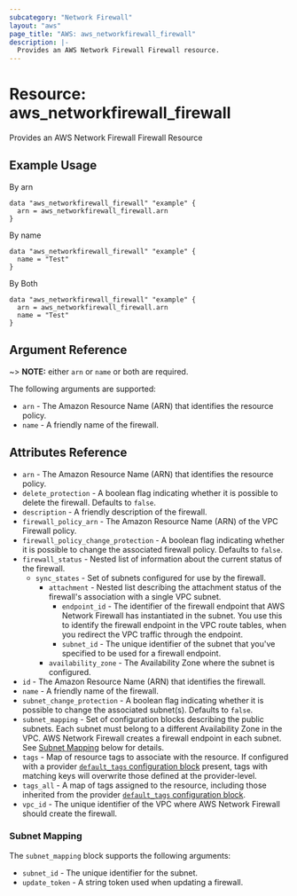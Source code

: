 ```yaml
---
subcategory: "Network Firewall"
layout: "aws"
page_title: "AWS: aws_networkfirewall_firewall"
description: |-
  Provides an AWS Network Firewall Firewall resource.
---
```


# Resource: aws_networkfirewall_firewall

Provides an AWS Network Firewall Firewall Resource

## Example Usage

By arn

```hcl
data "aws_networkfirewall_firewall" "example" {
  arn = aws_networkfirewall_firewall.arn
}
```
By name

```hcl
data "aws_networkfirewall_firewall" "example" {
  name = "Test"
}
```

By Both

```hcl
data "aws_networkfirewall_firewall" "example" {
  arn = aws_networkfirewall_firewall.arn
  name = "Test"
}
```

## Argument Reference

~> **NOTE:** either `arn` or `name` or both are required.

The following arguments are supported:

* `arn` - The Amazon Resource Name (ARN) that identifies the resource policy.
* `name` - A friendly name of the firewall.

## Attributes Reference

* `arn` - The Amazon Resource Name (ARN) that identifies the resource policy.
* `delete_protection` - A boolean flag indicating whether it is possible to delete the firewall. Defaults to `false`.
* `description` - A friendly description of the firewall.
* `firewall_policy_arn` - The Amazon Resource Name (ARN) of the VPC Firewall policy.
* `firewall_policy_change_protection` - A boolean flag indicating whether it is possible to change the associated firewall policy. Defaults to `false`.
* `firewall_status` - Nested list of information about the current status of the firewall.
    * `sync_states` - Set of subnets configured for use by the firewall.
        * `attachment` - Nested list describing the attachment status of the firewall's association with a single VPC subnet.
            * `endpoint_id` - The identifier of the firewall endpoint that AWS Network Firewall has instantiated in the subnet. You use this to identify the firewall endpoint in the VPC route tables, when you redirect the VPC traffic through the endpoint.
            * `subnet_id` - The unique identifier of the subnet that you've specified to be used for a firewall endpoint.
        * `availability_zone` - The Availability Zone where the subnet is configured.
* `id` - The Amazon Resource Name (ARN) that identifies the firewall.
* `name` - A friendly name of the firewall.
* `subnet_change_protection` - A boolean flag indicating whether it is possible to change the associated subnet(s). Defaults to `false`.
* `subnet_mapping` - Set of configuration blocks describing the public subnets. Each subnet must belong to a different Availability Zone in the VPC. AWS Network Firewall creates a firewall endpoint in each subnet. See [Subnet Mapping](#subnet-mapping) below for details.
* `tags` - Map of resource tags to associate with the resource. If configured with a provider [`default_tags` configuration block](/docs/providers/aws/index.html#default_tags-configuration-block) present, tags with matching keys will overwrite those defined at the provider-level.
* `tags_all` - A map of tags assigned to the resource, including those inherited from the provider [`default_tags` configuration block](/docs/providers/aws/index.html#default_tags-configuration-block).
* `vpc_id` - The unique identifier of the VPC where AWS Network Firewall should create the firewall.

### Subnet Mapping

The `subnet_mapping` block supports the following arguments:

* `subnet_id` - The unique identifier for the subnet.
* `update_token` - A string token used when updating a firewall.
